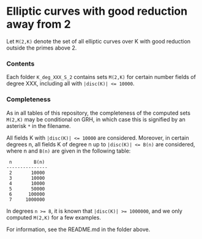 # Elliptic curves with good reduction away from 2

Let `M(2,K)` denote the set of all elliptic curves over K with good reduction outside the primes above 2.

### Contents

Each folder `K_deg_XXX_S_2` contains sets `M(2,K)` for certain number fields of degree XXX, including all with `|disc(K)| <= 10000`.

### Completeness 

As in all tables of this repository, the completeness of the computed sets `M(2,K)` may be conditional on GRH, in which case this is signified by an asterisk `*` in the filename. 
 
All fields K with `|disc(K)| <= 10000` are considered.
Moreover, in certain degrees n, all fields K of degree n up to `|disc(K)| <= B(n)` are considered, where n and `B(n)` are given in the following table:
    
     n        B(n)
    ---------------
     2       10000
     3       10000
     4       10000
     5       50000
     6      100000
     7     1000000

In degrees `n >= 8`, it is known that `|disc(K)| >= 1000000`, and we only computed `M(2,K)` for a few examples.

For information, see the README.md in the folder above.
